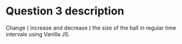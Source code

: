 # Question 3 description

Change ( increase and decrease ) the size of the ball in regular time intervals using Vanilla JS. 